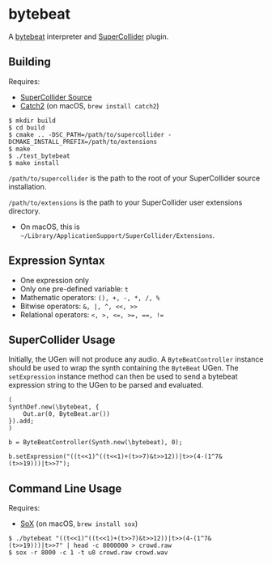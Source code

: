 # bytebeat

A [bytebeat](https://arxiv.org/abs/1112.1368) interpreter and [SuperCollider](https://supercollider.github.io) plugin.

## Building

Requires:

- [SuperCollider Source](https://github.com/supercollider/supercollider)
- [Catch2](https://github.com/catchorg/Catch2) (on macOS, `brew install catch2`)

```
$ mkdir build
$ cd build
$ cmake .. -DSC_PATH=/path/to/supercollider -DCMAKE_INSTALL_PREFIX=/path/to/extensions
$ make
$ ./test_bytebeat
$ make install
```

`/path/to/supercollider` is the path to the root of your SuperCollider source installation.

`/path/to/extensions` is the path to your SuperCollider user extensions directory.

- On macOS, this is `~/Library/ApplicationSupport/SuperCollider/Extensions`.

## Expression Syntax

- One expression only
- Only one pre-defined variable: `t`
- Mathematic operators: ​`(), +, -, *, /, %`
- Bitwise operators: ​`&, |, ^, <<, >>`
- Relational operators: `<, >, <=, >=, ==, !=`

## SuperCollider Usage

Initially, the UGen will not produce any audio. A `ByteBeatController` instance
should be used to wrap the synth containing the `ByteBeat` UGen. The `setExpression`
instance method can then be used to send a bytebeat expression string to the
UGen to be parsed and evaluated.

```
(
SynthDef.new(\bytebeat, {
    Out.ar(0, ByteBeat.ar())
}).add;
)

b = ByteBeatController(Synth.new(\bytebeat), 0);

b.setExpression("((t<<1)^((t<<1)+(t>>7)&t>>12))|t>>(4-(1^7&(t>>19)))|t>>7");
```

## Command Line Usage

Requires:

- [SoX](http://sox.sourceforge.net) (on macOS, `brew install sox`)

```
$ ./bytebeat "((t<<1)^((t<<1)+(t>>7)&t>>12))|t>>(4-(1^7&(t>>19)))|t>>7" | head -c 8000000 > crowd.raw
$ sox -r 8000 -c 1 -t u8 crowd.raw crowd.wav
```

